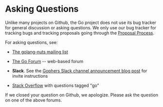 # Asking Questions

Unlike many projects on Github, the Go project does not use its bug tracker for general discussion or asking questions. We only use our bug tracker for tracking bugs and tracking proposals going through the [Proposal Process](https://golang.org/s/proposal-process).

For asking questions, see:

* [The golang-nuts mailing list](https://groups.google.com/d/forum/golang-nuts)

* [The Go Forum](https://forum.golangbridge.org/) -- web-based forum

* **Slack**. See the [Gophers Slack channel announcement blog post](http://blog.gopheracademy.com/gophers-slack-community/) for invite instructions

* [Stack Overflow](http://stackoverflow.com/questions/tagged/go) with questions tagged "go"

If we closed your question on Github, we apologize. Please ask the question on one of the above forums.